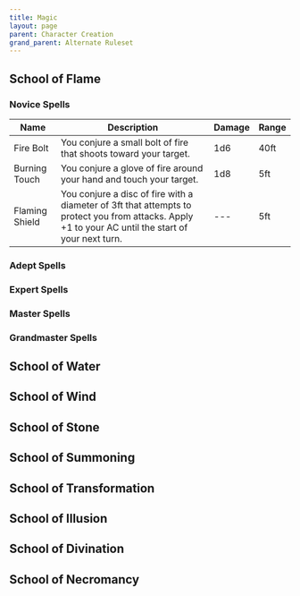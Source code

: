 ```yaml
---
title: Magic
layout: page
parent: Character Creation
grand_parent: Alternate Ruleset
---
```


## School of Flame
### Novice Spells
| Name | Description | Damage | Range |
|---|---|---|---|
| Fire Bolt | You conjure a small bolt of fire that shoots toward your target. | 1d6 | 40ft |
| Burning Touch | You conjure a glove of fire around your hand and touch your target. | 1d8 | 5ft |
| Flaming Shield | You conjure a disc of fire with a diameter of 3ft that attempts to protect you from attacks. Apply +1 to your AC until the start of your next turn. | --- | 5ft |

### Adept Spells

### Expert Spells

### Master Spells

### Grandmaster Spells

## School of Water

## School of Wind

## School of Stone

## School of Summoning

## School of Transformation

## School of Illusion

## School of Divination

## School of Necromancy
